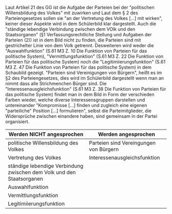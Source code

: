 Laut Artikel 21 des GG ist die Aufgabe der Parteien bei der "politischen Willensbildung des Volkes" mit zuwirken und Laut dem § 2 des Parteiengesetzes sollen sie "an der Vertretung des Volkes \[...\] mit wirken", keiner dieser Aspekte wird in dem Schülerbild klar dargestellt. Auch die "ständige lebendige Verbindung zwischen dem VOlk und den Staatsorganen" (§1 Verfassungsrechtliche Stellung und Aufgaben der Parteien (2)) ist in dem Bild nicht zu finden, die Parteien sind mit gestrichelter Linie von dem Volk getrennt. Desweiteren wird weder die "Auswahlfunktion" (S.61 M3 Z. 10 Die Funktion von Parteien für das politische System), "Vermittlungsfunktion" (S.61 M3 Z. 22 Die Funktion von Parteien für das politische System) noch die "Legitimiierungsfunktion" (S.61 M3 Z. 47 Die Funktion von Parteien für das politische System) in dem Schaubild gezeigt.
"Parteien sind Vereinigungen von Bürgern", heißt es im §2 des Parteiengesetzes, dies wird im Schülerbild dargestellt wenn man an nimmt dass alle Strichmenchen Bürger sind. Die "Interessenausgleichsfunktion" (S.61 M3 Z. 38 Die Funktion von Parteien für das politische System) findet man in dem Bild in Form der verschieden Farben wieder, welche diverse Interessensgruppen darstellen und untereinander "Kompromisse \[...\] finden und zugleich eine eigenen "parteiliche" Position \[...\] formulieren", selbst die Parteimitglieder, die Widersprüche zwischen einandere haben, sind gemeinsam in der Partei organisiert.

| Werden NICHT angesprochen                                             | Werden angesprochen                    |
| --------------------------------------------------------------------- | -------------------------------------- |
| politische Willensbildung des Volkes                                  | Parteien sind Vereingungen von Bürgern |
| Vertretung des Volkes                                                 | Interessenausgleichsfunktion           |
| ständige lebendige Verbindung zwischen dem Volk und den Staatsorganen |                                        |
| Auswahlfunktion                                                       |                                        |
| Vermittlungsfunktion                                                  |                                        |
| Legitimiierungsfunktion                                               |                                        |

